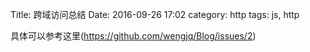 Title: 跨域访问总结
Date: 2016-09-26 17:02
category: http
tags: js, http

具体可以参考这里(https://github.com/wengjq/Blog/issues/2)
